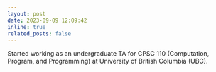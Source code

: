 ```yaml
---
layout: post
date: 2023-09-09 12:09:42
inline: true
related_posts: false
---
```


Started working as an undergraduate TA for CPSC 110 (Computation, Program, and Programming) at University of British Columbia (UBC).
